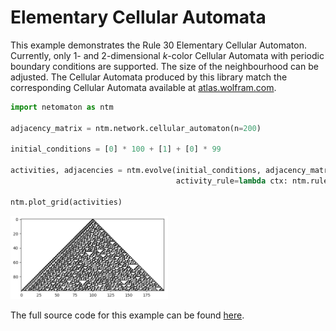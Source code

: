 # Elementary Cellular Automata

This example demonstrates the Rule 30 Elementary Cellular Automaton. Currently, only 1- and 2-dimensional _k_-color
Cellular Automata with periodic boundary conditions are supported. The size of the neighbourhood can be adjusted. The
Cellular Automata produced by this library match the corresponding Cellular Automata available
at [atlas.wolfram.com](http://atlas.wolfram.com).

```python
import netomaton as ntm

adjacency_matrix = ntm.network.cellular_automaton(n=200)

initial_conditions = [0] * 100 + [1] + [0] * 99

activities, adjacencies = ntm.evolve(initial_conditions, adjacency_matrix, timesteps=100,
                                     activity_rule=lambda ctx: ntm.rules.nks_ca_rule(ctx, 30))

ntm.plot_grid(activities)
```

<img src="../../resources/rule30.png" width="50%"/>

The full source code for this example can be found [here](elementary_ca_demo.py).
